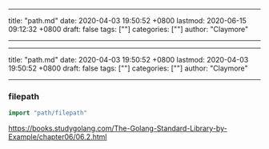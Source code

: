 
---
title: "path.md"
date: 2020-04-03 19:50:52 +0800
lastmod: 2020-06-15 09:12:32 +0800
draft: false
tags: [""]
categories: [""]
author: "Claymore"

---

---
title: "path.md"
date: 2020-04-03 19:50:52 +0800
lastmod: 2020-04-03 19:50:52 +0800
draft: false
tags: [""]
categories: [""]
author: "Claymore"

---
### filepath

```go
import "path/filepath"
```

https://books.studygolang.com/The-Golang-Standard-Library-by-Example/chapter06/06.2.html